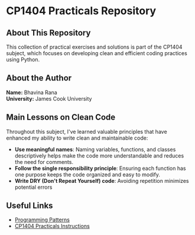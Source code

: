 # CP1404 Practicals Repository

## About This Repository

 This collection of practical exercises and solutions is part of the CP1404 subject, which focuses on developing clean and efficient coding practices using Python.

## About the Author

**Name:** Bhavina Rana  
**University:** James Cook University  

## Main Lessons on Clean Code

Throughout this subject, I've learned valuable principles that have enhanced my ability to write clean and maintainable code:

- **Use meaningful names**: Naming variables, functions, and classes descriptively helps make the code more understandable and reduces the need for comments.
- **Follow the single responsibility principle**: Ensuring each function has one purpose keeps the code organized and easy to modify.
- **Write DRY (Don't Repeat Yourself) code**: Avoiding repetition minimizes potential errors 

## Useful Links

- [Programming Patterns](https://github.com/CP1404/Starter/wiki/Programming-Patterns)
- [CP1404 Practicals Instructions](https://github.com/CP1404/Practicals)


